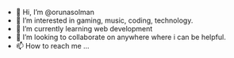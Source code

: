 - 👋 Hi, I’m @orunasolman
- 👀 I’m interested in gaming, music, coding, technology.
- 🌱 I’m currently learning web development
- 💞️ I’m looking to collaborate on anywhere where i can be helpful.
- 📫 How to reach me ...

<!---
orunasolman/orunasolman is a ✨ special ✨ repository because its `README.md` (this file) appears on your GitHub profile.
You can click the Preview link to take a look at your changes.
--->

